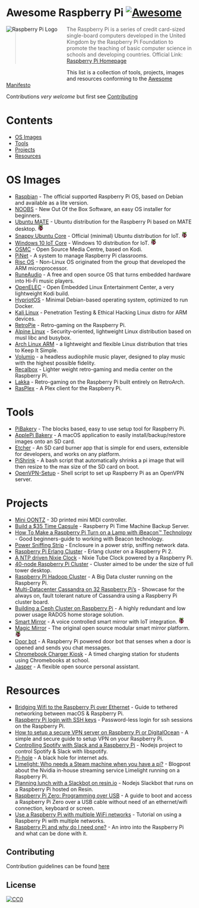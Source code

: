 # Awesome Raspberry Pi [![Awesome](https://cdn.rawgit.com/sindresorhus/awesome/d7305f38d29fed78fa85652e3a63e154dd8e8829/media/badge.svg)](https://github.com/sindresorhus/awesome)

<a href="https://www.raspberrypi.org"><img src="https://www.raspberrypi.org/wp-content/uploads/2012/03/raspberry-pi-logo.png" alt="Raspberry Pi Logo" align="left" style="margin-right: 25px" height=150></a>

> The Raspberry Pi is a series of credit card-sized single-board computers developed in the United Kingdom by the Raspberry Pi Foundation to promote the teaching of basic computer science in schools and developing countries. Official Link: [Raspberry Pi Homepage](https://raspberrypi.org)

This list is a collection of tools, projects, images and resources conforming to the [Awesome Manifesto](https://github.com/sindresorhus/awesome/blob/master/awesome.md)

Contributions *very welcome* but first see [Contributing](#contributing)

# Contents
* [OS Images](#os-images)
* [Tools](#tools)
* [Projects](#projects)
* [Resources](#resources)

# OS Images
* [Raspbian](https://www.raspberrypi.org/downloads/raspbian/) - The official supported Raspberry Pi OS, based on Debian and available as a lite version.
* [NOOBS](https://www.raspberrypi.org/downloads/noobs/) - New Out Of the Box Software, an easy OS installer for beginners.
* [Ubuntu MATE](https://ubuntu-mate.org/raspberry-pi/) - Ubuntu distribution for the Raspberry Pi based on MATE desktop. ![Supports Raspberry Pi 2+](/media/badges/rpi-2+.png)
* [Snappy Ubuntu Core](https://developer.ubuntu.com/en/snappy/start/raspberry-pi-2/) - Official (minimal) Ubuntu distribution for IoT. ![Supports Raspberry Pi 2+](/media/badges/rpi-2+.png)
* [Windows 10 IoT Core](https://developer.microsoft.com/nl-nl/windows/iot/Downloads.htm) - Windows 10 distribution for IoT. ![Supports Raspberry Pi 2+](/media/badges/rpi-2+.png)
* [OSMC](https://osmc.tv/) - Open Source Media Centre, based on Kodi.
* [PiNet](http://pinet.org.uk/) - A system to manage Raspberry Pi classrooms.
* [Risc OS](https://www.riscosopen.org/content/downloads/raspberry-pi) - Non-Linux OS originated from the group that developed the ARM microprocessor.
* [RuneAudio](http://www.runeaudio.com/) - A free and open source OS that turns embedded hardware into Hi-Fi music players.
* [OpenELEC](http://openelec.tv/) - Open Embedded Linux Entertainment Center, a very lightweight Kodi build.
* [HypriotOS](http://blog.hypriot.com/about/) - Minimal Debian-based operating system, optimized to run Docker.
* [Kali Linux](https://www.offensive-security.com/kali-linux-arm-images/) - Penetration Testing & Ethical Hacking Linux distro for ARM devices.
* [RetroPie](https://retropie.org.uk/) - Retro-gaming on the Raspberry Pi.
* [Alpine Linux](https://wiki.alpinelinux.org/wiki/Raspberry_Pi) - Security-oriented, lightweight Linux distribution based on musl libc and busybox.
* [Arch Linux ARM](https://archlinuxarm.org/) - a lightweight and flexible Linux distribution that tries to Keep It Simple.
* [Volumio](https://volumio.org/) - a headless audiophile music player, designed to play music with the highest possible fidelity.
* [Recalbox](https://www.recalbox.com) - Lighter weight retro-gaming and media center on the Raspberry Pi.
* [Lakka](http://lakka.tv) - Retro-gaming on the Raspberry Pi built entirely on RetroArch.
* [RasPlex](http://www.rasplex.com/) - A Plex client for the Raspberry Pi.

# Tools
* [PiBakery](http://www.pibakery.org/) - The blocks based, easy to use setup tool for Raspberry Pi.
* [ApplePi Bakery](http://www.tweaking4all.com/software/macosx-software/macosx-apple-pi-baker/) - A macOS application to easily  install/backup/restore images onto an SD card.
* [Etcher](https://www.etcher.io/) - An SD card burner app that is simple for end users, extensible for developers, and works on any platform.
* [PiShrink](https://github.com/Drewsif/PiShrink/) - A bash script that automatically shrinks a pi image that will then resize to the max size of the SD card on boot.
* [OpenVPN-Setup](https://github.com/StarshipEngineer/OpenVPN-Setup) - Shell script to set up Raspberry Pi as an OpenVPN server.

# Projects
* [Mini OONTZ](https://cdn-learn.adafruit.com/downloads/pdf/mini-oontz-3d-printed-midi-controller.pdf) - 3D printed mini MIDI controller.
* [Build a $35 Time Capsule](https://raymii.org/s/articles/Build_a_35_dollar_Time_Capsule_-_Raspberry_Pi_Time_Machine.html) - Raspberry Pi Time Machine Backup Server.
* [How To Make a Raspberry Pi Turn on a Lamp with iBeacon™ Technology](http://developer.radiusnetworks.com/2014/04/27/how-to-make-a-raspberry-pi-turn-on-a-lamp-with-an-ibeacon.html) - Good beginners-guide to working with Beacon technology.
* [Power Sniffing Strip](https://gnurds.com/index.php/2012/10/02/raspberry-pi-power-strip/) - Enclosure in a power strip, sniffing network data.
* [Raspberry Pi Erlang Cluster](https://medium.com/@pieterjan_m/erlang-pi2-arm-cluster-vs-xeon-vm-40871d35d356#.bpao66cm8) - Erlang cluster on a Raspberry Pi 2.
* [A NTP driven Nixie Clock](http://www.mjoldfield.com/atelier/2012/08/ntp-nixie.html) - Nixie Tube Clock powered by a Raspberry Pi.
* [40-node Raspberry Pi Cluster](http://hackaday.com/2014/02/17/40-node-raspi-cluster/) - Cluster aimed to be under the size of full tower desktop.
* [Raspberry PI Hadoop Cluster](http://www.widriksson.com/raspberry-pi-hadoop-cluster/) - A Big Data cluster running on the Raspberry Pi.
* [Multi-Datacenter Cassandra on 32 Raspberry Pi’s](http://www.datastax.com/dev/blog/32-node-raspberry-pi-cassandra-cluster) - Showcase for the always on, fault tolerant nature of Cassandra using a Raspberry Pi cluster board.
* [Building a Ceph Cluster on Raspberry Pi](http://bryanapperson.com/blog/the-definitive-guide-ceph-cluster-on-raspberry-pi/) - A highly redundant and low power usage RADOS home storage solution.
* [Smart Mirror](https://github.com/evancohen/smart-mirror) - A voice controlled smart mirror with IoT integration. ![Supports Raspberry Pi 2+](/media/badges/rpi-2+.png)
* [Magic Mirror](http://magicmirror.builders) - The original open source modular smart mirror platform. ![Supports Raspberry Pi 2+](/media/badges/rpi-2+.png)
* [Door bot](https://blog.haschek.at/post/f31aa) - A Raspberry Pi powered door bot that senses when a door is opened and sends you chat messages.
* [Chromebook Charger Kiosk](https://www.reddit.com/r/raspberry_pi/comments/53nj1z/chromebook_charger_kiosk_last_minute_charge_for/) - A timed charging station for students using Chromebooks at school.
* [Jasper](https://jasperproject.github.io/) - A flexible open source personal assistant.

# Resources
* [Bridging Wifi to the Raspberry Pi over Ethernet](https://blog.thibmaekelbergh.be/2015/02/16/bridging-wifi-to-the-raspberry-pi-over-ethernet.html) - Guide to tethered networking between macOS & Raspberry Pi.
* [Raspberry Pi login with SSH keys](https://blog.thibmaekelbergh.be/2015/05/07/raspberry-pi-login-with-ssh-keys.html) - Password-less login for ssh sessions on the Raspberry Pi.
* [How to setup a secure VPN server on Raspberry Pi or DigitalOcean](http://blog.hsp.dk/how-to-setup-vpn-server-on-raspberry-pi-or-digitalocean/) - A simple and secure guide to setup VPN on your Raspberry Pi.
* [Controlling Spotify with Slack and a Raspberry Pi](https://thesocietea.org/2016/03/controlling-spotify-with-slack-and-a-raspberry-pi/) - Nodejs project to control Spotify & Slack with libspotify.
* [Pi-hole](https://pi-hole.net/) - A black hole for internet ads.
* [Limelight: Who needs a Steam machine when you have a pi?](https://www.raspberrypi.org/blog/limelight-who-needs-a-steam-machine-when-you-have-a-pi/) - Blogpost about the Nvidia in-house streaming service Limelight running on a Raspberry Pi.
* [Planning lunch with a Slackbot on resin.io](https://resin.io/blog/planning-lunch-with-a-slackbot-on-resin-io/) - Nodejs Slackbot that runs on a Raspberry Pi hosted on Resin.
* [Raspberry Pi Zero: Programming over USB](http://blog.gbaman.info/?p=791) - A guide to boot and access a Raspberry Pi Zero over a USB cable without need of an ethernet/wifi connection, keyboard or screen.
* [Use a Raspberry Pi with multiple WiFi networks](https://www.mikestreety.co.uk/blog/use-a-raspberry-pi-with-multiple-wifi-networks) - Tutorial on using a Raspberry Pi with multiple networks.
* [Raspberry Pi and why do I need one?](https://www.liquidlight.co.uk/blog/article/raspberry-pi-what-is-it-and-why-do-i-need-one/) - An intro into the Raspberry Pi and what can be done with it.

## Contributing
Contribution guidelines can be found [here](/CONTRIBUTING.md)

## License
[![CC0](http://mirrors.creativecommons.org/presskit/buttons/88x31/svg/cc-zero.svg)](https://creativecommons.org/publicdomain/zero/1.0/)
